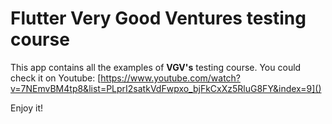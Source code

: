 # Flutter Very Good Ventures testing course

This app contains all the examples of **VGV's** testing course.
You could check it on Youtube: [https://www.youtube.com/watch?v=7NEmvBM4tp8&list=PLprI2satkVdFwpxo_bjFkCxXz5RluG8FY&index=9]()

Enjoy it!
